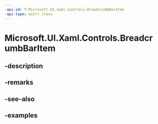 ```yaml
---
-api-id: T:Microsoft.UI.Xaml.Controls.BreadcrumbBarItem
-api-type: winrt class
---
```


# Microsoft.UI.Xaml.Controls.BreadcrumbBarItem

<!--
public class BreadcrumbBarItem : Windows.UI.Xaml.Controls.ContentControl
-->


## -description

## -remarks

## -see-also

## -examples


